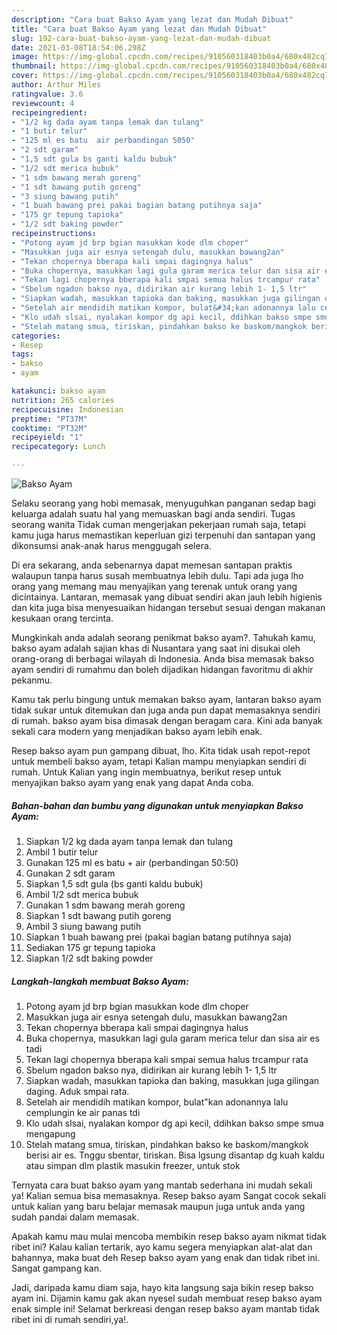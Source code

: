```yaml
---
description: "Cara buat Bakso Ayam yang lezat dan Mudah Dibuat"
title: "Cara buat Bakso Ayam yang lezat dan Mudah Dibuat"
slug: 192-cara-buat-bakso-ayam-yang-lezat-dan-mudah-dibuat
date: 2021-03-08T18:54:06.298Z
image: https://img-global.cpcdn.com/recipes/910560318403b0a4/680x482cq70/bakso-ayam-foto-resep-utama.jpg
thumbnail: https://img-global.cpcdn.com/recipes/910560318403b0a4/680x482cq70/bakso-ayam-foto-resep-utama.jpg
cover: https://img-global.cpcdn.com/recipes/910560318403b0a4/680x482cq70/bakso-ayam-foto-resep-utama.jpg
author: Arthur Miles
ratingvalue: 3.6
reviewcount: 4
recipeingredient:
- "1/2 kg dada ayam tanpa lemak dan tulang"
- "1 butir telur"
- "125 ml es batu  air perbandingan 5050"
- "2 sdt garam"
- "1,5 sdt gula bs ganti kaldu bubuk"
- "1/2 sdt merica bubuk"
- "1 sdm bawang merah goreng"
- "1 sdt bawang putih goreng"
- "3 siung bawang putih"
- "1 buah bawang prei pakai bagian batang putihnya saja"
- "175 gr tepung tapioka"
- "1/2 sdt baking powder"
recipeinstructions:
- "Potong ayam jd brp bgian masukkan kode dlm choper"
- "Masukkan juga air esnya setengah dulu, masukkan bawang2an"
- "Tekan chopernya bberapa kali smpai dagingnya halus"
- "Buka chopernya, masukkan lagi gula garam merica telur dan sisa air es tadi"
- "Tekan lagi chopernya bberapa kali smpai semua halus trcampur rata"
- "Sbelum ngadon bakso nya, didirikan air kurang lebih 1- 1,5 ltr"
- "Siapkan wadah, masukkan tapioka dan baking, masukkan juga gilingan daging. Aduk smpai rata."
- "Setelah air mendidih matikan kompor, bulat&#34;kan adonannya lalu cemplungin ke air panas tdi"
- "Klo udah slsai, nyalakan kompor dg api kecil, ddihkan bakso smpe smua mengapung"
- "Stelah matang smua, tiriskan, pindahkan bakso ke baskom/mangkok berisi air es. Tnggu sbentar, tiriskan. Bisa lgsung disantap dg kuah kaldu atau simpan dlm plastik masukin freezer, untuk stok"
categories:
- Resep
tags:
- bakso
- ayam

katakunci: bakso ayam 
nutrition: 265 calories
recipecuisine: Indonesian
preptime: "PT37M"
cooktime: "PT32M"
recipeyield: "1"
recipecategory: Lunch

---
```



![Bakso Ayam](https://img-global.cpcdn.com/recipes/910560318403b0a4/680x482cq70/bakso-ayam-foto-resep-utama.jpg)

Selaku seorang yang hobi memasak, menyuguhkan panganan sedap bagi keluarga adalah suatu hal yang memuaskan bagi anda sendiri. Tugas seorang  wanita Tidak cuman mengerjakan pekerjaan rumah saja, tetapi kamu juga harus memastikan keperluan gizi terpenuhi dan santapan yang dikonsumsi anak-anak harus menggugah selera.

Di era  sekarang, anda sebenarnya dapat memesan santapan praktis walaupun tanpa harus susah membuatnya lebih dulu. Tapi ada juga lho orang yang memang mau menyajikan yang terenak untuk orang yang dicintainya. Lantaran, memasak yang dibuat sendiri akan jauh lebih higienis dan kita juga bisa menyesuaikan hidangan tersebut sesuai dengan makanan kesukaan orang tercinta. 



Mungkinkah anda adalah seorang penikmat bakso ayam?. Tahukah kamu, bakso ayam adalah sajian khas di Nusantara yang saat ini disukai oleh orang-orang di berbagai wilayah di Indonesia. Anda bisa memasak bakso ayam sendiri di rumahmu dan boleh dijadikan hidangan favoritmu di akhir pekanmu.

Kamu tak perlu bingung untuk memakan bakso ayam, lantaran bakso ayam tidak sukar untuk ditemukan dan juga anda pun dapat memasaknya sendiri di rumah. bakso ayam bisa dimasak dengan beragam cara. Kini ada banyak sekali cara modern yang menjadikan bakso ayam lebih enak.

Resep bakso ayam pun gampang dibuat, lho. Kita tidak usah repot-repot untuk membeli bakso ayam, tetapi Kalian mampu menyiapkan sendiri di rumah. Untuk Kalian yang ingin membuatnya, berikut resep untuk menyajikan bakso ayam yang enak yang dapat Anda coba.

<!--inarticleads1-->

##### Bahan-bahan dan bumbu yang digunakan untuk menyiapkan Bakso Ayam:

1. Siapkan 1/2 kg dada ayam tanpa lemak dan tulang
1. Ambil 1 butir telur
1. Gunakan 125 ml es batu + air (perbandingan 50:50)
1. Gunakan 2 sdt garam
1. Siapkan 1,5 sdt gula (bs ganti kaldu bubuk)
1. Ambil 1/2 sdt merica bubuk
1. Gunakan 1 sdm bawang merah goreng
1. Siapkan 1 sdt bawang putih goreng
1. Ambil 3 siung bawang putih
1. Siapkan 1 buah bawang prei (pakai bagian batang putihnya saja)
1. Sediakan 175 gr tepung tapioka
1. Siapkan 1/2 sdt baking powder




<!--inarticleads2-->

##### Langkah-langkah membuat Bakso Ayam:

1. Potong ayam jd brp bgian masukkan kode dlm choper
1. Masukkan juga air esnya setengah dulu, masukkan bawang2an
1. Tekan chopernya bberapa kali smpai dagingnya halus
1. Buka chopernya, masukkan lagi gula garam merica telur dan sisa air es tadi
1. Tekan lagi chopernya bberapa kali smpai semua halus trcampur rata
1. Sbelum ngadon bakso nya, didirikan air kurang lebih 1- 1,5 ltr
1. Siapkan wadah, masukkan tapioka dan baking, masukkan juga gilingan daging. Aduk smpai rata.
1. Setelah air mendidih matikan kompor, bulat&#34;kan adonannya lalu cemplungin ke air panas tdi
1. Klo udah slsai, nyalakan kompor dg api kecil, ddihkan bakso smpe smua mengapung
1. Stelah matang smua, tiriskan, pindahkan bakso ke baskom/mangkok berisi air es. Tnggu sbentar, tiriskan. Bisa lgsung disantap dg kuah kaldu atau simpan dlm plastik masukin freezer, untuk stok




Ternyata cara buat bakso ayam yang mantab sederhana ini mudah sekali ya! Kalian semua bisa memasaknya. Resep bakso ayam Sangat cocok sekali untuk kalian yang baru belajar memasak maupun juga untuk anda yang sudah pandai dalam memasak.

Apakah kamu mau mulai mencoba membikin resep bakso ayam nikmat tidak ribet ini? Kalau kalian tertarik, ayo kamu segera menyiapkan alat-alat dan bahannya, maka buat deh Resep bakso ayam yang enak dan tidak ribet ini. Sangat gampang kan. 

Jadi, daripada kamu diam saja, hayo kita langsung saja bikin resep bakso ayam ini. Dijamin kamu gak akan nyesel sudah membuat resep bakso ayam enak simple ini! Selamat berkreasi dengan resep bakso ayam mantab tidak ribet ini di rumah sendiri,ya!.

